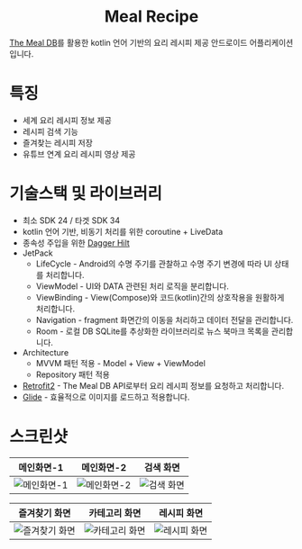 # <div align=center>Meal Recipe</div>

[The Meal DB](https://www.themealdb.com/)를 활용한 kotlin 언어 기반의 요리 레시피 제공 안드로이드 어플리케이션입니다.

# 특징

* 세계 요리 레시피 정보 제공
* 레시피 검색 기능
* 즐겨찾는 레시피 저장
* 유튜브 연계 요리 레시피 영상 제공

# 기술스택 및 라이브러리

* 최소 SDK 24 / 타겟 SDK 34
* kotlin 언어 기반, 비동기 처리를 위한 coroutine + LiveData
* 종속성 주입을 위한 [Dagger Hilt](https://dagger.dev/hilt/)
* JetPack
  * LifeCycle - Android의 수명 주기를 관찰하고 수명 주기 변경에 따라 UI 상태를 처리합니다.
  * ViewModel - UI와 DATA 관련된 처리 로직을 분리합니다.
  * ViewBinding - View(Compose)와 코드(kotlin)간의 상호작용을 원활하게 처리합니다.
  * Navigation - fragment 화면간의 이동을 처리하고 데이터 전달을 관리합니다.
  * Room - 로컬 DB SQLite를 추상화한 라이브러리로 뉴스 북마크 목록을 관리합니다.
* Architecture
  * MVVM 패턴 적용 - Model + View + ViewModel
  * Repository 패턴 적용
* [Retrofit2](https://github.com/square/retrofit) - The Meal DB API로부터 요리 레시피 정보를 요청하고 처리합니다.
* [Glide](https://github.com/bumptech/glide) - 효율적으로 이미지를 로드하고 적용합니다.

# 스크린샷

| 메인화면-1 | 메인화면-2 | 검색 화면 |
|---|---|---|
|![메인화면-1](https://github.com/user-attachments/assets/ee33beaa-8739-4667-8040-7eb72126c810)|![메인화면-2](https://github.com/user-attachments/assets/d9d8a3d9-8384-4429-9358-3e66b2753a3a)|![검색 화면](https://github.com/user-attachments/assets/17be2f86-e1a5-4684-a281-2db23b0698f5)|


|즐겨찾기 화면| 카테고리 화면                                                                                     | 레시피 화면                                                                                      |
| ------------------------------------------------------------------------------------------------- | ---------------------------------------------------------------------------------------------------- |--------------------------------------------------------------------------------------------|
|![즐겨찾기 화면](https://github.com/user-attachments/assets/38e8f605-77fa-4e3e-a306-5979e71cfe32)|![카테고리 화면](https://github.com/user-attachments/assets/b36ee9a0-6423-40f8-a25c-d18896766158)|![레시피 화면](https://github.com/user-attachments/assets/18cf003e-4c49-4e73-bde7-4af25202daef)|
